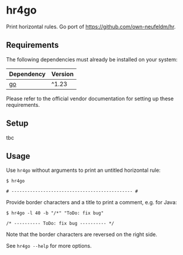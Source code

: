 # hr4go

Print horizontal rules. Go port of https://github.com/own-neufeldm/hr.

## Requirements

The following dependencies must already be installed on your system:

| Dependency                       | Version |
| -------------------------------- | ------- |
| [go](https://go.dev/doc/install) | ^1.23   |

Please refer to the official vendor documentation for setting up these requirements.

## Setup

tbc

## Usage

Use `hr4go` without arguments to print an untitled horizontal rule:

```
$ hr4go

# ---------------------------------------------- #
```

Provide border characters and a title to print a comment, e.g. for Java:

```
$ hr4go -l 40 -b "/*" "ToDo: fix bug"

/* ---------- ToDo: fix bug ---------- */
```

Note that the border characters are reversed on the right side.

See `hr4go --help` for more options.
